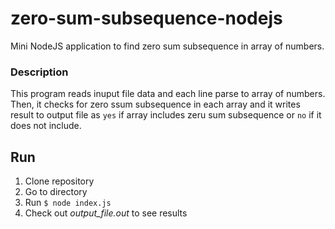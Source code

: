 # zero-sum-subsequence-nodejs
Mini NodeJS application to find zero sum subsequence in array of numbers.

### Description
This program reads inuput file data and each line parse to array of numbers.
Then, it checks for zero ssum subsequence in each array and it writes result to output file as `yes` if array includes zeru sum subsequence or `no` if it does not include.

## Run
1. Clone repository
2. Go to directory
3. Run `$ node index.js`
4. Check out *output_file.out* to see results

